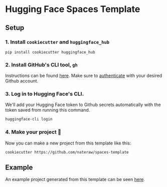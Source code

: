 # Hugging Face Spaces Template

## Setup

### 1. Install `cookiecutter` and `huggingface_hub`

```
pip install cookiecutter huggingface_hub
```

### 2. Install GitHub's CLI tool, `gh`

Instructions can be found [here](https://cli.github.com/manual/installation). Make sure to [authenticate](https://cli.github.com/manual/gh_auth_login) with your desired Github account.


### 3. Log in to Hugging Face's CLI.

We'll add your Hugging Face token to Github secrets automatically with the token saved from running this command.

```bash
huggingface-cli login
```

### 4. Make your project 🚀

Now you can make a new project from this template like this:

```
cookiecutter https://github.com/nateraw/spaces-template
```

## Example

An example project generated from this template can be seen [here](https://github.com/nateraw/spaces-template-gradio).
